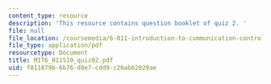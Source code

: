 ```yaml
---
content_type: resource
description: 'This resource contains question booklet of quiz 2. '
file: null
file_location: /coursemedia/6-011-introduction-to-communication-control-and-signal-processing-spring-2010/f011879b6b76d8e7cdd9c26ab62029ae_MIT6_011S10_quiz02.pdf
file_type: application/pdf
resourcetype: Document
title: MIT6_011S10_quiz02.pdf
uid: f011879b-6b76-d8e7-cdd9-c26ab62029ae
---
```

